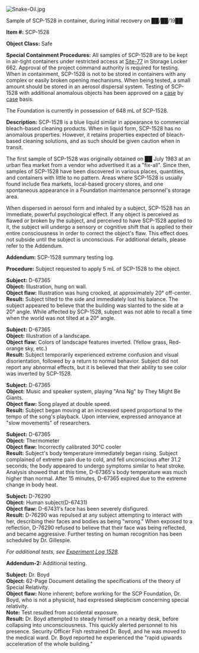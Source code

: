 ![Snake-Oil.jpg](http://scp-wiki.wdfiles.com/local--files/scp-1528/Snake-Oil.jpg)

Sample of SCP-1528 in container, during initial recovery on ██/██/19██

**Item #:** SCP-1528

**Object Class:** Safe

**Special Containment Procedures:** All samples of SCP-1528 are to be kept in air-tight containers under restricted access at [Site-77](/secure-facility-dossier-site-77) in Storage Locker 662. Approval of the project command authority is required for testing. When in containment, SCP-1528 is not to be stored in containers with any complex or easily broken opening mechanisms. When being tested, a small amount should be stored in an aerosol dispersal system. Testing of SCP-1528 with additional anomalous objects has been approved on a [case](/scp-1497) by [case](/scp-2486) basis.

The Foundation is currently in possession of 648 mL of SCP-1528.

**Description:** SCP-1528 is a blue liquid similar in appearance to commercial bleach-based cleaning products. When in liquid form, SCP-1528 has no anomalous properties. However, it retains properties expected of bleach-based cleaning solutions, and as such should be given caution when in transit.

The first sample of SCP-1528 was originally obtained on ██ July 1983 at an urban flea market from a vendor who advertised it as a "fix-all". Since then, samples of SCP-1528 have been discovered in various places, quantities, and containers with little to no pattern. Areas where SCP-1528 is usually found include flea markets, local-based grocery stores, and one spontaneous appearance in a Foundation maintenance personnel's storage area.

When dispersed in aerosol form and inhaled by a subject, SCP-1528 has an immediate, powerful psychological effect. If any object is perceived as flawed or broken by the subject, and perceived to have SCP-1528 applied to it, the subject will undergo a sensory or cognitive shift that is applied to their entire consciousness in order to correct the object's flaw. This effect does not subside until the subject is unconscious. For additional details, please refer to the Addendum.

**Addendum:** SCP-1528 summary testing log.

**Procedure:** Subject requested to apply 5 mL of SCP-1528 to the object.

**Subject:** D-67365  
**Object:** Illustration, hung on wall.  
**Object flaw:** Illustration was hung crooked, at approximately 20° off-center.  
**Result:** Subject tilted to the side and immediately lost his balance. The subject appeared to believe that the building was slanted to the side at a 20° angle. While affected by SCP-1528, subject was not able to recall a time when the world was not tilted at a 20° angle.

**Subject:** D-67365  
**Object:** Illustration of a landscape.  
**Object flaw:** Colors of landscape features inverted. (Yellow grass, Red-orange sky, etc.)  
**Result:** Subject temporarily experienced extreme confusion and visual disorientation, followed by a return to normal behavior. Subject did not report any abnormal effects, but it is believed that their ability to see color was inverted by SCP-1528.

**Subject:** D-67365  
**Object:** Music and speaker system, playing "Ana Ng" by They Might Be Giants.  
**Object flaw:** Song played at double speed.  
**Result:** Subject began moving at an increased speed proportional to the tempo of the song's playback. Upon interview, expressed annoyance at "slow movements" of researchers.

**Subject:** D-67365  
**Object:** Thermometer  
**Object flaw:** Incorrectly calibrated 30°C cooler  
**Result:** Subject's body temperature immediately began rising. Subject complained of extreme pain due to cold, and fell unconscious after 31.2 seconds; the body appeared to undergo symptoms similar to heat stroke. Analysis showed that at this time, D-67365's body temperature was much higher than normal. After 15 minutes, D-67365 expired due to the extreme change in body heat.

**Subject:** D-76290  
**Object:** Human subject(D-67431)  
**Object flaw:** D-67431's face has been severely disfigured.  
**Result:** D-76290 was repulsed at any subject attempting to interact with her, describing their faces and bodies as being "wrong." When exposed to a reflection, D-76290 refused to believe that their face was being reflected, and became aggressive. Further testing on human recognition has been scheduled by Dr. Gillespie.

_For additional tests, see [Experiment Log 1528](/experiment-log-1528)._

**Addendum-2:** Additional testing.

**Subject:** Dr. Boyd  
**Object:** 62-Page Document detailing the specifications of the theory of Special Relativity.  
**Object flaw:** None inherent; before working for the SCP Foundation, Dr. Boyd, who is not a physicist, had expressed skepticism concerning special relativity.  
**Note:** Test resulted from accidental exposure.  
**Result:** Dr. Boyd attempted to steady himself on a nearby desk, before collapsing into unconsciousness. This quickly alerted personnel to his presence. Security Officer Fish restrained Dr. Boyd, and he was moved to the medical ward. Dr. Boyd reported he experienced the "rapid upwards acceleration of the whole building."